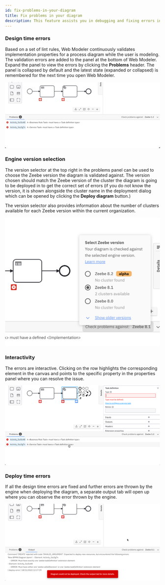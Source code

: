 ```yaml
---
id: fix-problems-in-your-diagram
title: Fix problems in your diagram
description: This feature assists you in debugging and fixing errors in your processes.
---
```


### Design time errors

Based on a set of lint rules, Web Modeler continuously validates implementation properties for a process diagram while the user is modeling. The validation errors are added to the panel at the bottom of Web Modeler. Expand the panel to view the errors by clicking the **Problems** header. The panel is collapsed by default and the latest state (expanded or collapsed) is remembered for the next time you open Web Modeler.

![error panel](img/diagram-errors/error-panel.png)

### Engine version selection

The version selector at the top right in the problems panel can be used to choose the Zeebe version the diagram is validated against. The version chosen should match the Zeebe version of the cluster the diagram is going to be deployed in to get the correct set of errors (if you do not know the version, it is shown alongside the cluster name in the deployment dialog which can be opened by clicking the **Deploy diagram** button.)

The version selector also provides information about the number of clusters available for each Zeebe version within the current organization.

![error panel](img/diagram-errors/version-selector.png)

### Interactivity

The errors are interactive. Clicking on the row highlights the corresponding element in the canvas and points to the specific property in the properties panel where you can resolve the issue.

![error panel](img/diagram-errors/interactivity.png)

### Deploy time errors

If all the design time errors are fixed and further errors are thrown by the engine when deploying the diagram, a separate output tab will open up where you can observe the error thrown by the engine.

![error panel](img/diagram-errors/engine-error.png)
